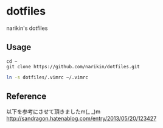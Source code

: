 dotfiles
========
narikin's dotfiles

Usage
--------

```
cd ~
git clone https://github.com/narikin/dotfiles.git
```

```bash
ln -s dotfiles/.vimrc ~/.vimrc
```

Reference
--------
以下を参考にさせて頂きましたm(_ _)m  
http://sandragon.hatenablog.com/entry/2013/05/20/123427
